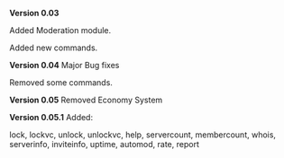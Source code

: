 **Version 0.03**

Added Moderation module.

Added new commands.



**Version 0.04**
Major Bug fixes

Removed some commands.


**Version 0.05**
Removed Economy System

**Version 0.05.1**
Added:

lock, lockvc, unlock, unlockvc, help, servercount, membercount, whois, serverinfo, inviteinfo, uptime, automod, rate, report
